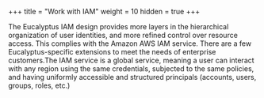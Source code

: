 +++
title = "Work with IAM"
weight = 10
hidden = true
+++

The Eucalyptus IAM design provides more layers in the hierarchical organization of user identities, and more refined control over resource access. This complies with the Amazon AWS IAM service. There are a few Eucalyptus-specific extensions to meet the needs of enterprise customers.The IAM service is a global service, meaning a user can interact with any region using the same credentials, subjected to the same policies, and having uniformly accessible and structured principals (accounts, users, groups, roles, etc.) 

